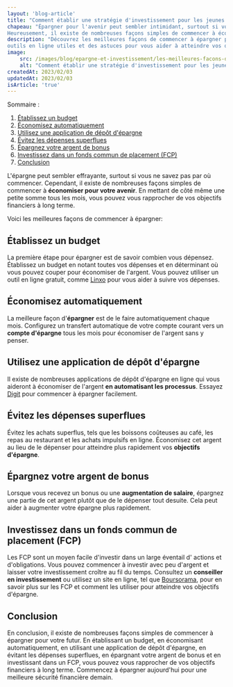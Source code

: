 ```yaml
---
layout: 'blog-article'
title: "Comment établir une stratégie d'investissement pour les jeunes adultes ?"
chapeau: "Épargner pour l'avenir peut sembler intimidant, surtout si vous n'êtes pas sûr de savoir par où commencer.
Heureusement, il existe de nombreuses façons simples de commencer à économiser pour votre futur."
description: "Découvrez les meilleures façons de commencer à épargner pour votre futur, avec des conseils pratiques, des
outils en ligne utiles et des astuces pour vous aider à atteindre vos objectifs d'épargne."
image:
    src: /images/blog/epargne-et-investissement/les-meilleures-facons-de-commencer-a-epargner-pour-votre-futur.png
    alt: "Comment établir une stratégie d'investissement pour les jeunes adultes ?"
createdAt: 2023/02/03
updatedAt: 2023/02/03
isArticle: 'true'
---
```


<div class="mt-4 rounded-md bg-gray-100 p-4">
Sommaire :

<ol class="flex flex-col">
    <li><a href="#établissez-un-budget" title="Établissez un budget">Établissez un budget</a></li>
    <li><a href="#économisez-automatiquement" title="Économisez automatiquement">Économisez automatiquement</a></li>
    <li><a href="#utilisez-une-application-de-dépôt-dépargne" title="Utilisez une application de dépôt d'épargne">Utilisez une application de dépôt d'épargne</a></li>
    <li><a href="#évitez-les-dépenses-superflues" title="Évitez les dépenses superflues">Évitez les dépenses superflues</a></li>
    <li><a href="#épargnez-votre-argent-de-bonus" title="Épargnez votre argent de bonus">Épargnez votre argent de bonus</a></li>
    <li><a href="#investissez-dans-un-fonds-commun-de-placement-fcp" title="Investissez dans un fonds commun de placement (FCP)">Investissez dans un fonds commun de placement (FCP)</a></li>
    <li><a href="#conclusion" title="Conclusion">Conclusion</a></li>
</ol>
</div>

L'épargne peut sembler effrayante, surtout si vous ne savez pas par où commencer. Cependant, il existe de nombreuses
façons simples de commencer à **économiser pour votre avenir**. En mettant de côté même une petite somme tous les mois, vous
pouvez vous rapprocher de vos objectifs financiers à long terme.

Voici les meilleures façons de commencer à épargner:

## Établissez un budget
La première étape pour épargner est de savoir combien vous dépensez. Établissez un budget en
notant toutes vos dépenses et en déterminant où vous pouvez couper pour économiser de l'argent. Vous pouvez utiliser un
outil en ligne gratuit, comme <a href="https://www.linxo.com" title="Linxo" target="_blank">Linxo</a> pour vous aider à suivre vos dépenses.

## Économisez automatiquement
La meilleure façon d'**épargner** est de le faire automatiquement chaque mois. Configurez un
transfert automatique de votre compte courant vers un **compte d'épargne** tous les mois pour économiser de l'argent sans y
penser.

## Utilisez une application de dépôt d'épargne
Il existe de nombreuses applications de dépôt d'épargne en ligne qui vous
aideront à économiser de l'argent **en automatisant les processus**. Essayez <a href="www.digit.co" title="Digit" target="_blank">Digit</a> pour commencer à épargner
facilement.

## Évitez les dépenses superflues
Évitez les achats superflus, tels que les boissons coûteuses au café, les repas au
restaurant et les achats impulsifs en ligne. Économisez cet argent au lieu de le dépenser pour atteindre plus rapidement
vos **objectifs d'épargne**.

## Épargnez votre argent de bonus
Lorsque vous recevez un bonus ou une **augmentation de salaire**, épargnez une partie de cet
argent plutôt que de le dépenser tout desuite. Cela peut aider à augmenter votre épargne plus rapidement.

## Investissez dans un fonds commun de placement (FCP)
Les FCP sont un moyen facile d'investir dans un large éventail d'
actions et d'obligations. Vous pouvez commencer à investir avec peu d'argent et laisser votre investissement croître au
fil du temps. Consultez un **conseiller en investissement** ou utilisez un site en ligne, tel que
<a href="www.boursorama.com" title="Boursorama" target="_blank">Boursorama</a>, pour en savoir plus sur les FCP et comment les utiliser pour atteindre vos objectifs
d'épargne.

## Conclusion
En conclusion, il existe de nombreuses façons simples de commencer à épargner pour votre futur. En établissant un
budget, en économisant automatiquement, en utilisant une application de dépôt d'épargne, en évitant les dépenses
superflues, en épargnant votre argent de bonus et en investissant dans un FCP, vous pouvez vous rapprocher de vos
objectifs financiers à long terme. Commencez à épargner aujourd'hui pour une meilleure sécurité financière demain.